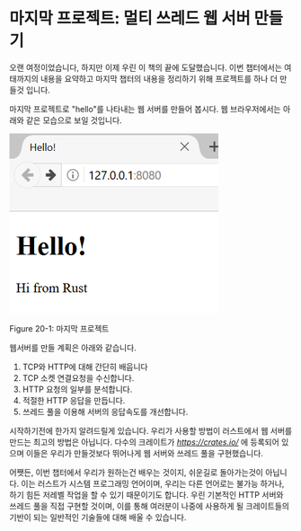 # 마지막 프로젝트: 멀티 쓰레드 웹 서버 만들기

오랜 여정이었습니다, 하지만 이제 우린 이 책의 끝에 도달했습니다. 이번 챕터에서는 여태까지의 내용을 요약하고 마지막 챕터의 내용을 정리하기 위해 프로젝트를 하나 더 만들것 입니다.

마지막 프로젝트로 "hello"를 나타내는 웹 서버를 만들어 봅시다. 웹 브라우저에서는 아래와 같은 모습으로 보일 것입니다.

![hello from rust](img/trpl20-01.png)

<span class="caption">Figure 20-1: 마지막 프로젝트</span>

웹서버를 만들 계획은 아래와 같습니다.

1. TCP와 HTTP에 대해 간단히 배웁니다
2. TCP 소켓 연결요청을 수신합니다.
3. HTTP 요청의 일부를 분석합니다.
4. 적절한 HTTP 응답을 만듭니다.
5. 쓰레드 풀을 이용해 서버의 응답속도를 개선합니다.

시작하기전에 한가지 알려드릴게 있습니다. 우리가 사용할 방법이 러스트에서
웹 서버를 만드는 최고의 방법은 아닙니다. 다수의 크레이트가 *https://crates.io/* 에 등록되어 있으며 이들은 우리가 만들것보다 뛰어나게 웹 서버와 쓰레드 풀을 구현했습니다.

어쨋든, 이번 챕터에서 우리가 원하는건 배우는 것이지, 쉬운길로 돌아가는것이 아닙니다. 이는 러스트가 시스템 프로그래밍 언어이며, 우리는 다른 언어로는 불가능 하거나, 하기 힘든 저레벨 작업을 할 수 있기 때문이기도 합니다. 우린 기본적인 HTTP 서버와 쓰레드 풀을 직접 구현할 것이며, 이를 통해 여러분이 나중에 사용하게 될 크레이트들의 기반이 되는 일반적인 기술들에 대해 배울 수 있습니다.